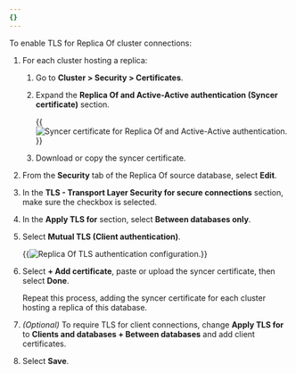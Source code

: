 ```yaml
---
{}
---
```

To enable TLS for Replica Of cluster connections:

1. For each cluster hosting a replica:

    1. Go to **Cluster > Security > Certificates**.

    1. Expand the **Replica Of and Active-Active authentication (Syncer certificate)** section.

        {{<image filename="images/rs/screenshots/cluster/security-syncer-cert.png"  alt="Syncer certificate for Replica Of and Active-Active authentication.">}}
    
    1. Download or copy the syncer certificate.

1. From the **Security** tab of the Replica Of source database, select **Edit**.

1. In the **TLS - Transport Layer Security for secure connections** section, make sure the checkbox is selected.

1. In the **Apply TLS for** section, select **Between databases only**.

1. Select **Mutual TLS (Client authentication)**.

    {{<image filename="images/rs/screenshots/databases/security-tls-replica-of.png"  alt="Replica Of TLS authentication configuration.">}}

1. Select **+ Add certificate**, paste or upload the syncer certificate, then select **Done**.

    Repeat this process, adding the syncer certificate for each cluster hosting a replica of this database.

1. _(Optional)_ To require TLS for client connections, change **Apply TLS for** to **Clients and databases + Between databases** and add client certificates.

1. Select **Save**.